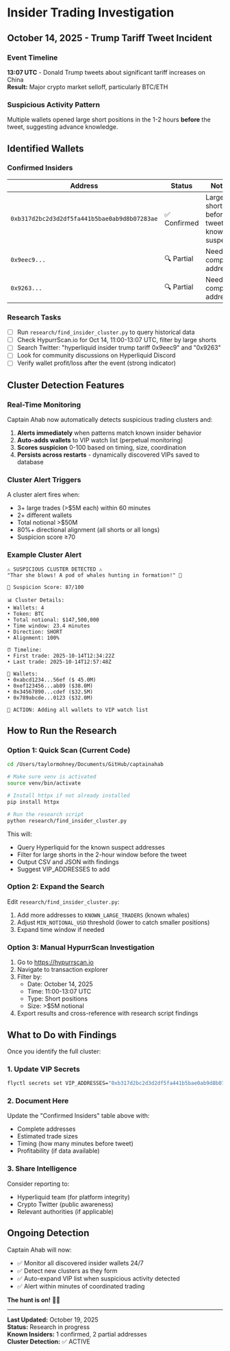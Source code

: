# Insider Trading Investigation

## October 14, 2025 - Trump Tariff Tweet Incident

### Event Timeline

**13:07 UTC** - Donald Trump tweets about significant tariff increases on China  
**Result:** Major crypto market selloff, particularly BTC/ETH

### Suspicious Activity Pattern

Multiple wallets opened large short positions in the 1-2 hours **before** the tweet, suggesting advance knowledge.

## Identified Wallets

### Confirmed Insiders

| Address | Status | Notes |
|---------|--------|-------|
| `0xb317d2bc2d3d2df5fa441b5bae0ab9d8b07283ae` | ✅ Confirmed | Large shorts before tweet, known suspect |
| `0x9eec9...` | 🔍 Partial | Need to complete address |
| `0x9263...` | 🔍 Partial | Need to complete address |

### Research Tasks

- [ ] Run `research/find_insider_cluster.py` to query historical data
- [ ] Check HypurrScan.io for Oct 14, 11:00-13:07 UTC, filter by large shorts
- [ ] Search Twitter: "hyperliquid insider trump tariff 0x9eec9" and "0x9263"
- [ ] Look for community discussions on Hyperliquid Discord
- [ ] Verify wallet profit/loss after the event (strong indicator)

## Cluster Detection Features

### Real-Time Monitoring

Captain Ahab now automatically detects suspicious trading clusters and:
1. **Alerts immediately** when patterns match known insider behavior
2. **Auto-adds wallets** to VIP watch list (perpetual monitoring)
3. **Scores suspicion** 0-100 based on timing, size, coordination
4. **Persists across restarts** - dynamically discovered VIPs saved to database

### Cluster Alert Triggers

A cluster alert fires when:
- 3+ large trades (>$5M each) within 60 minutes
- 2+ different wallets
- Total notional >$50M
- 80%+ directional alignment (all shorts or all longs)
- Suspicion score ≥70

### Example Cluster Alert

```
⚠️ SUSPICIOUS CLUSTER DETECTED ⚠️
"Thar she blows! A pod of whales hunting in formation!" 🐋

🔴 Suspicion Score: 87/100

📊 Cluster Details:
• Wallets: 4
• Token: BTC
• Total notional: $147,500,000
• Time window: 23.4 minutes
• Direction: SHORT
• Alignment: 100%

⏰ Timeline:
• First trade: 2025-10-14T12:34:22Z
• Last trade: 2025-10-14T12:57:48Z

🎯 Wallets:
• 0xabcd1234...56ef ($ 45.0M)
• 0xef123456...ab89 ($38.0M)
• 0x34567890...cdef ($32.5M)
• 0x789abcde...0123 ($32.0M)

🚨 ACTION: Adding all wallets to VIP watch list
```

## How to Run the Research

### Option 1: Quick Scan (Current Code)

```bash
cd /Users/taylormohney/Documents/GitHub/captainahab

# Make sure venv is activated
source venv/bin/activate

# Install httpx if not already installed
pip install httpx

# Run the research script
python research/find_insider_cluster.py
```

This will:
- Query Hyperliquid for the known suspect addresses
- Filter for large shorts in the 2-hour window before the tweet
- Output CSV and JSON with findings
- Suggest VIP_ADDRESSES to add

### Option 2: Expand the Search

Edit `research/find_insider_cluster.py`:

1. Add more addresses to `KNOWN_LARGE_TRADERS` (known whales)
2. Adjust `MIN_NOTIONAL_USD` threshold (lower to catch smaller positions)
3. Expand time window if needed

### Option 3: Manual HypurrScan Investigation

1. Go to https://hypurrscan.io
2. Navigate to transaction explorer
3. Filter by:
   - Date: October 14, 2025
   - Time: 11:00-13:07 UTC
   - Type: Short positions
   - Size: >$5M notional
4. Export results and cross-reference with research script findings

## What to Do with Findings

Once you identify the full cluster:

### 1. Update VIP Secrets

```bash
flyctl secrets set VIP_ADDRESSES="0xb317d2bc2d3d2df5fa441b5bae0ab9d8b07283ae,0xFULL_ADDRESS_1,0xFULL_ADDRESS_2,..."
```

### 2. Document Here

Update the "Confirmed Insiders" table above with:
- Complete addresses
- Estimated trade sizes
- Timing (how many minutes before tweet)
- Profitability (if data available)

### 3. Share Intelligence

Consider reporting to:
- Hyperliquid team (for platform integrity)
- Crypto Twitter (public awareness)
- Relevant authorities (if applicable)

## Ongoing Detection

Captain Ahab will now:
- ✅ Monitor all discovered insider wallets 24/7
- ✅ Detect new clusters as they form
- ✅ Auto-expand VIP list when suspicious activity detected
- ✅ Alert within minutes of coordinated trading

**The hunt is on!** 🐋⚓

---

**Last Updated:** October 19, 2025  
**Status:** Research in progress  
**Known Insiders:** 1 confirmed, 2 partial addresses  
**Cluster Detection:** ✅ ACTIVE


